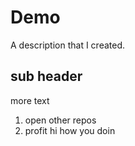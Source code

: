 # Demo

A description that I created.

## sub header

more text

1. open other repos
2. profit
hi how you doin
